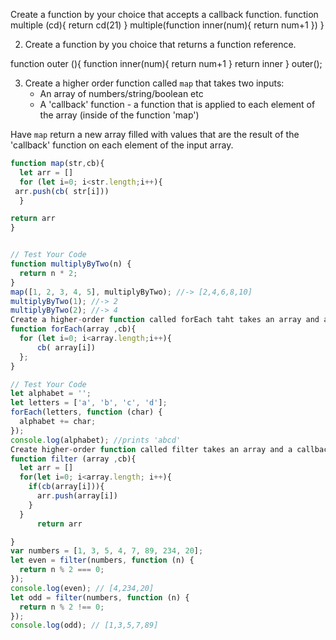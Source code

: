 Create a function by your choice that accepts a callback function.
function multiple (cd){
  return cd(21)
}
multiple(function inner(num){
  return num+1
})
}

2. Create a function by you choice that returns a function reference.

function outer (){
  function inner(num){
    return num+1
  }
  return inner
}
outer();

3. Create a higher order function called `map` that takes two inputs:
   - An array of numbers/string/boolean etc
   - A 'callback' function - a function that is applied to each element of the array (inside of the function 'map')

Have `map` return a new array filled with values that are the result of the 'callback' function on each element of the input array.

```js
function map(str,cb){
  let arr = []
  for (let i=0; i<str.length;i++){
 arr.push(cb( str[i]))
  }

return arr
}


// Test Your Code
function multiplyByTwo(n) {
  return n * 2;
}
map([1, 2, 3, 4, 5], multiplyByTwo); //-> [2,4,6,8,10]
multiplyByTwo(1); //-> 2
multiplyByTwo(2); //-> 4
Create a higher-order function called forEach taht takes an array and a callback, and runs the callback on each element of the array. forEach does not return anything.
function forEach(array ,cb){
  for (let i=0; i<array.length;i++){
      cb( array[i])
  };
}

// Test Your Code
let alphabet = '';
let letters = ['a', 'b', 'c', 'd'];
forEach(letters, function (char) {
  alphabet += char;
});
console.log(alphabet); //prints 'abcd'
Create higher-order function called filter takes an array and a callback, and runs the callback on each element of the array if the return value of callback is truthy store in new array return the new array.
function filter (array ,cb){
  let arr = []
  for(let i=0; i<array.length; i++){
    if(cb(array[i])){
      arr.push(array[i])
    }
  }
      return arr

}
var numbers = [1, 3, 5, 4, 7, 89, 234, 20];
let even = filter(numbers, function (n) {
  return n % 2 === 0;
});
console.log(even); // [4,234,20]
let odd = filter(numbers, function (n) {
  return n % 2 !== 0;
});
console.log(odd); // [1,3,5,7,89]
